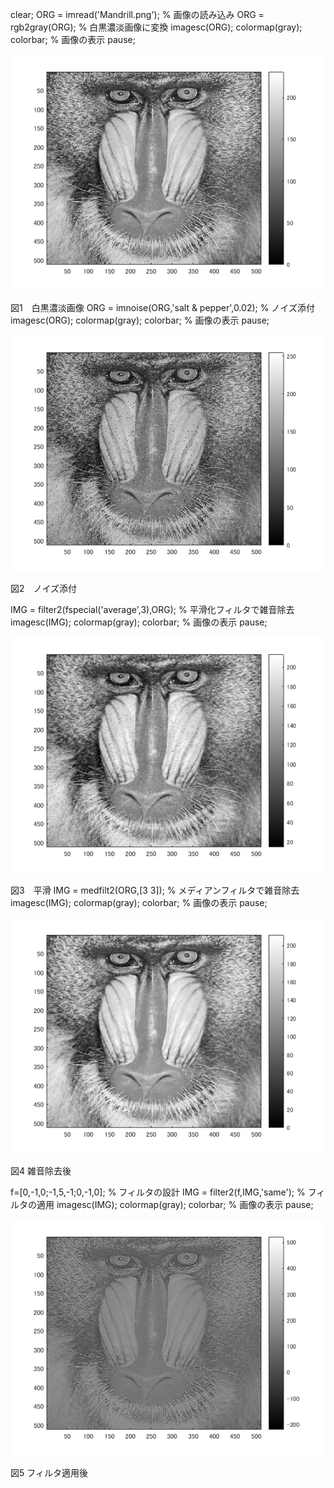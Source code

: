 clear;
ORG = imread('Mandrill.png'); % 画像の読み込み
ORG = rgb2gray(ORG); % 白黒濃淡画像に変換
imagesc(ORG); colormap(gray); colorbar; % 画像の表示
pause;

![白黒](画像処理画像/白黒.png)

  図1　白黒濃淡画像
ORG = imnoise(ORG,'salt & pepper',0.02); % ノイズ添付
imagesc(ORG); colormap(gray); colorbar; % 画像の表示
pause;

![ノイズあり](画像処理画像/課題9p1.png)

  図2　ノイズ添付
  
IMG = filter2(fspecial('average',3),ORG); % 平滑化フィルタで雑音除去
imagesc(IMG); colormap(gray); colorbar; % 画像の表示
pause;

![平滑](画像処理画像/課題9p2.png)

  図3　平滑
IMG = medfilt2(ORG,[3 3]); % メディアンフィルタで雑音除去
imagesc(IMG); colormap(gray); colorbar; % 画像の表示
pause;

![雑音除去](画像処理画像/課題9p3.png)

  図4 雑音除去後
  
f=[0,-1,0;-1,5,-1;0,-1,0]; % フィルタの設計
IMG = filter2(f,IMG,'same'); % フィルタの適用
imagesc(IMG); colormap(gray); colorbar; % 画像の表示
pause;

![フィルタ](画像処理画像/課題9p4.png)

  図5 フィルタ適用後
